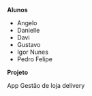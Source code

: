 **Alunos**

- Angelo
- Danielle
- Davi
- Gustavo
- Igor Nunes
- Pedro Felipe

**Projeto**

App Gestão de loja delivery